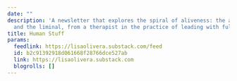 ```yaml
---
date: ""
description: 'A newsletter that explores the spiral of aliveness: the aches, the joys,
  and the liminal, from a therapist in the practice of leading with full humanity.'
title: Human Stuff
params:
  feedlink: https://lisaolivera.substack.com/feed
  id: b2c91392918d061668f28766dce527ab
  link: https://lisaolivera.substack.com
  blogrolls: []
---
```

